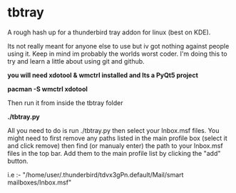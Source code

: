 # tbtray
A rough hash up for a thunderbird tray addon for linux (best on KDE).

Its not really meant for anyone else to use but iv got nothing against people using it. Keep in mind im probably the worlds
worst coder. I'm doing this to try and learn a little about using git and github.

**you will need xdotool & wmctrl installed and Its a PyQt5 project**

**pacman -S wmctrl xdotool**

Then run it from inside the tbtray folder

**./tbtray.py**

All you need to do is run ./tbtray.py then select your Inbox.msf files. You might need to first remove any paths listed in the
main profile box (select it and click remove) then find (or manualy enter) the path to your Inbox.msf files in the top bar.
Add them to the main profile list by clicking the "add" button.

i.e :-
"/home/user/.thunderbird/tdvx3gPn.default/Mail/smart mailboxes/Inbox.msf"

